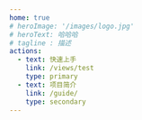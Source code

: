 ```yaml
---
home: true
# heroImage: '/images/logo.jpg'
# heroText: 哈哈哈
# tagline : 描述
actions:
  - text: 快速上手
    link: /views/test
    type: primary
  - text: 项目简介
    link: /guide/
    type: secondary
---
```

